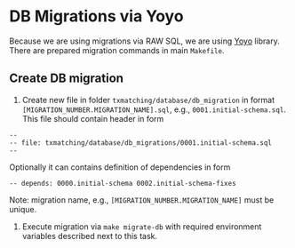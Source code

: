 # DB Migrations via Yoyo

Because we are using migrations via RAW SQL, we are using [Yoyo](https://ollycope.com/software/yoyo/latest/) library.
There are prepared migration commands in main `Makefile`.

## Create DB migration

1. Create new file in folder `txmatching/database/db_migration` in format `[MIGRATION_NUMBER.MIGRATION_NAME].sql`,
 e.g., `0001.initial-schema.sql`. This file should contain header in form
```
--
-- file: txmatching/database/db_migrations/0001.initial-schema.sql
--
```
Optionally it can contains definition of dependencies in form
```
-- depends: 0000.initial-schema 0002.initial-schema-fixes
```

Note: migration name, e.g., `[MIGRATION_NUMBER.MIGRATION_NAME]` must be unique.


1. Execute migration via `make migrate-db` with required environment variables described next to this task.
